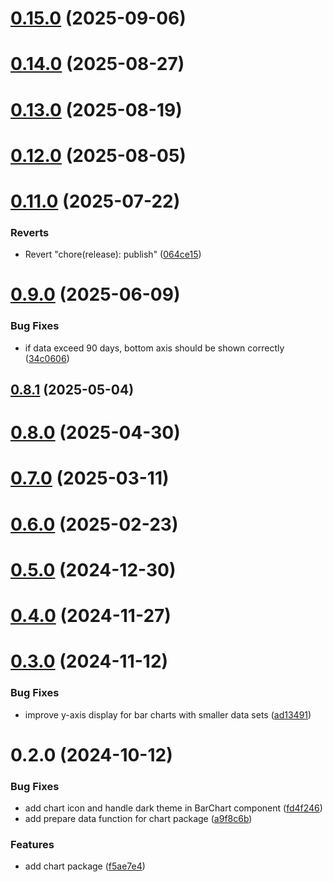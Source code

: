 # [0.15.0](https://github.com/rango-exchange/rango-client/compare/charts@0.14.0...charts@0.15.0) (2025-09-06)



# [0.14.0](https://github.com/rango-exchange/rango-client/compare/charts@0.13.0...charts@0.14.0) (2025-08-27)



# [0.13.0](https://github.com/rango-exchange/rango-client/compare/charts@0.12.0...charts@0.13.0) (2025-08-19)



# [0.12.0](https://github.com/rango-exchange/rango-client/compare/charts@0.11.0...charts@0.12.0) (2025-08-05)



# [0.11.0](https://github.com/rango-exchange/rango-client/compare/charts@0.10.0...charts@0.11.0) (2025-07-22)


### Reverts

* Revert "chore(release): publish" ([064ce15](https://github.com/rango-exchange/rango-client/commit/064ce157a2f819856f647f83aeb1c0410542e8d7))



# [0.9.0](https://github.com/rango-exchange/rango-client/compare/charts@0.8.1...charts@0.9.0) (2025-06-09)


### Bug Fixes

* if data exceed 90 days, bottom axis should be shown correctly ([34c0606](https://github.com/rango-exchange/rango-client/commit/34c0606986b72aab97e5174a9bce2f1e1e5a159a))



## [0.8.1](https://github.com/rango-exchange/rango-client/compare/charts@0.8.0...charts@0.8.1) (2025-05-04)



# [0.8.0](https://github.com/rango-exchange/rango-client/compare/charts@0.7.0...charts@0.8.0) (2025-04-30)



# [0.7.0](https://github.com/rango-exchange/rango-client/compare/charts@0.6.0...charts@0.7.0) (2025-03-11)



# [0.6.0](https://github.com/rango-exchange/rango-client/compare/charts@0.5.0...charts@0.6.0) (2025-02-23)



# [0.5.0](https://github.com/rango-exchange/rango-client/compare/charts@0.4.0...charts@0.5.0) (2024-12-30)



# [0.4.0](https://github.com/rango-exchange/rango-client/compare/charts@0.3.0...charts@0.4.0) (2024-11-27)



# [0.3.0](https://github.com/rango-exchange/rango-client/compare/charts@0.2.0...charts@0.3.0) (2024-11-12)


### Bug Fixes

* improve y-axis display for bar charts with smaller data sets ([ad13491](https://github.com/rango-exchange/rango-client/commit/ad1349157f38d172ae2028981881ae4276ddab8d))



# 0.2.0 (2024-10-12)


### Bug Fixes

* add chart icon and handle dark theme in BarChart component ([fd4f246](https://github.com/rango-exchange/rango-client/commit/fd4f24684e42deb1b47fb9a6584ac4f9a1519599))
* add prepare data function for chart package ([a9f8c6b](https://github.com/rango-exchange/rango-client/commit/a9f8c6b092ca5343756e220238c943dbc369a62b))


### Features

* add chart package ([f5ae7e4](https://github.com/rango-exchange/rango-client/commit/f5ae7e449ec1e385188ff904e9d59862fa8ef1d2))



